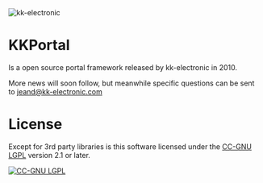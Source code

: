 <img alt="kk-electronic" src="http://stats.windpowerhub.com/logo/logo-kk-electronics.gif" />

KKPortal
=======
Is a open source portal framework released by kk-electronic in 2010.

More news will soon follow, but meanwhile specific questions can be sent to <jeand@kk-electronic.com>

License
======
Except for 3rd party libraries is this software licensed under the <a href="http://creativecommons.org/licenses/LGPL/2.1/">CC-GNU LGPL</a> version 2.1 or later.

<a href="http://creativecommons.org/licenses/LGPL/2.1/">
<img alt="CC-GNU LGPL" border="0" src="http://creativecommons.org/images/public/cc-LGPL-a.png" />
</a>


